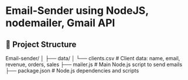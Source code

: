 # Email-Sender using NodeJS, nodemailer, Gmail API 

## 📂 Project Structure

Email-sender/
│
├── data/
│ └── clients.csv # Client data: name, email, revenue, orders, sales
├── mailer.js # Main Node.js script to send emails
├── package.json # Node.js dependencies and scripts
